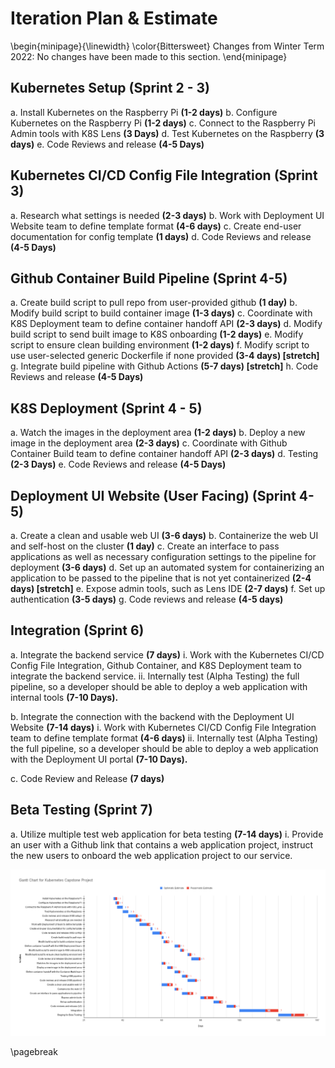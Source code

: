 # Iteration Plan & Estimate

\begin{minipage}{\linewidth}
  \color{Bittersweet}
  Changes from Winter Term 2022: No changes have been made to this section.
\end{minipage}

## Kubernetes Setup (Sprint 2 - 3)

a. Install Kubernetes on the Raspberry Pi **(1-2 days)**
b. Configure Kubernetes on the Raspberry Pi **(1-2 days)**
c. Connect to the Raspberry Pi Admin tools with K8S Lens **(3 Days)**
d. Test Kubernetes on the Raspberry **(3 days)**
e. Code Reviews and release **(4-5 Days)**

## Kubernetes CI/CD Config File Integration (Sprint 3)

a. Research what settings is needed **(2-3 days)**
b. Work with Deployment UI Website team to define template format **(4-6 days)**
c. Create end-user documentation for config template **(1 days)**
d. Code Reviews and release **(4-5 Days)**

## Github Container Build Pipeline (Sprint 4-5)

a. Create build script to pull repo from user-provided github **(1 day)**
b. Modify build script to build container image **(1-3 days)**
c. Coordinate with K8S Deployment team to define container handoff API **(2-3 days)**
d. Modify build script to send built image to K8S onboarding **(1-2 days)**
e. Modify script to ensure clean building environment **(1-2 days)**
f. Modify script to use user-selected generic Dockerfile if none provided **(3-4 days) \[stretch\]**
g. Integrate build pipeline with Github Actions **(5-7 days) \[stretch\]**
h. Code Reviews and release **(4-5 Days)**

## K8S Deployment (Sprint 4 - 5)

a. Watch the images in the deployment area **(1-2 days)**
b. Deploy a new image in the deployment area **(2-3 days)**
c. Coordinate with Github Container Build team to define container handoff API **(2-3 days)**
d. Testing **(2-3 Days)**
e. Code Reviews and release **(4-5 Days)**

## Deployment UI Website (User Facing) (Sprint 4-5)

a. Create a clean and usable web UI **(3-6 days)**
b. Containerize the web UI and self-host on the cluster **(1 day)**
c. Create an interface to pass applications as well as necessary configuration settings to the pipeline for deployment
   **(3-6 days)**
d. Set up an automated system for containerizing an application to be passed to the pipeline that is not yet
   containerized **(2-4 days) \[stretch\]**
e. Expose admin tools, such as Lens IDE **(2-7 days)**
f. Set up authentication **(3-5 days)**
g. Code reviews and release **(4-5 days)**

## Integration (Sprint 6)

a. Integrate the backend service **(7 days)**
  i.  Work with the Kubernetes CI/CD Config File Integration, Github Container, and K8S Deployment team to integrate the
      backend service.
  ii. Internally test (Alpha Testing) the full pipeline, so a developer should be able to deploy a web application with
      internal tools **(7-10 Days).**

b. Integrate the connection with the backend with the Deployment UI Website **(7-14 days)**
  i.  Work with Kubernetes CI/CD Config File Integration team to define template format **(4-6 days)**
  ii. Internally test (Alpha Testing) the full pipeline, so a developer should be able to deploy a web application with
      the Deployment UI portal **(7-10 Days).**

c. Code Review and Release **(7 days)**

## Beta Testing (Sprint 7)

a. Utilize multiple test web application for beta testing **(7-14 days)**
  i.  Provide an user with a Github link that contains a web application project, instruct the new users to onboard the
      web application project to our service.

![Gantt Chart](images/gantt-chart.png)

\pagebreak
